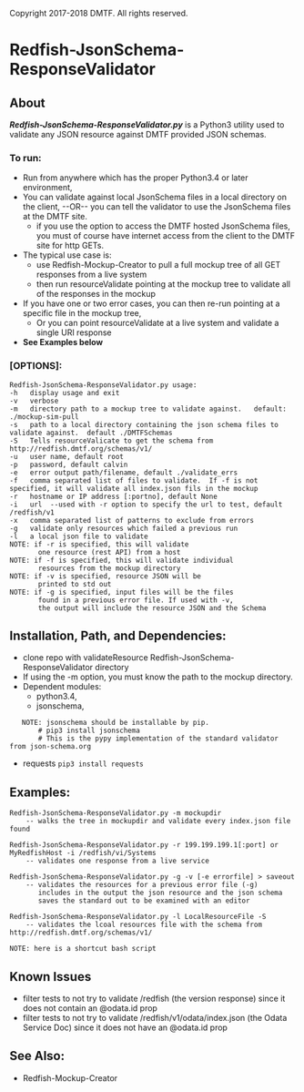 Copyright 2017-2018 DMTF. All rights reserved.

# Redfish-JsonSchema-ResponseValidator 

## About

***Redfish-JsonSchema-ResponseValidator.py*** is a Python3 utility used to validate any JSON resource against DMTF provided JSON schemas.

### To run:

* Run from anywhere which has the proper Python3.4 or later environment,
* You can validate against local JsonSchema files in a local directory on the client, --OR-- you can tell the validator to use the JsonSchema files at the DMTF site.
  * if you use the option to access the DMTF hosted JsonSchema files, you must of course have internet access from the client to the DMTF site for http GETs.
* The typical use case is:
  * use Redfish-Mockup-Creator to pull a full mockup tree of all GET responses from a live system
  * then run resourceValidate pointing at the mockup tree to validate all of the responses in the mockup
* If you have one or two error cases, you can then re-run pointing at a specific file in the mockup tree,
  * Or you can point resourceValidate at a live system and validate a single URI response
* **See Examples below**

### [OPTIONS]:

```
Redfish-JsonSchema-ResponseValidator.py usage:
-h   display usage and exit
-v   verbose
-m   directory path to a mockup tree to validate against.   default: ./mockup-sim-pull
-s   path to a local directory containing the json schema files to validate against.  default ./DMTFSchemas
-S   Tells resourceValicate to get the schema from http://redfish.dmtf.org/schemas/v1/
-u   user name, default root
-p   password, default calvin
-e   error output path/filename, default ./validate_errs
-f   comma separated list of files to validate.  If -f is not specified, it will validate all index.json fils in the mockup
-r   hostname or IP address [:portno], default None
-i   url  --used with -r option to specify the url to test, default /redfish/v1
-x   comma separated list of patterns to exclude from errors
-g   validate only resources which failed a previous run
-l   a local json file to validate
NOTE: if -r is specified, this will validate 
       one resource (rest API) from a host
NOTE: if -f is specified, this will validate individual
       resources from the mockup directory
NOTE: if -v is specified, resource JSON will be
       printed to std out
NOTE: if -g is specified, input files will be the files
       found in a previous error file. If used with -v,
       the output will include the resource JSON and the Schema
```

## Installation, Path, and Dependencies:

* clone repo with validateResource Redfish-JsonSchema-ResponseValidator directory
* If using the -m option, you must know the path to the mockup directory.
* Dependent modules:
  *  python3.4, 
  *  jsonschema, 
```
   NOTE: jsonschema should be installable by pip.
       # pip3 install jsonschema
       # This is the pypy implementation of the standard validator from json-schema.org  
```

  *  requests   `pip3 install requests`

## Examples:

```
Redfish-JsonSchema-ResponseValidator.py -m mockupdir
    -- walks the tree in mockupdir and validate every index.json file found

Redfish-JsonSchema-ResponseValidator.py -r 199.199.199.1[:port] or MyRedfishHost -i /redfish/vi/Systems
    -- validates one response from a live service

Redfish-JsonSchema-ResponseValidator.py -g -v [-e errorfile] > saveout
    -- validates the resources for a previous error file (-g)
       includes in the output the json resource and the json schema
       saves the standard out to be examined with an editor

Redfish-JsonSchema-ResponseValidator.py -l LocalResourceFile -S
    -- validates the lcoal resources file with the schema from http://redfish.dmtf.org/schemas/v1/

NOTE: here is a shortcut bash script
```

## Known Issues

* filter tests to not try to validate /redfish   (the version response) since it does not contain an @odata.id prop
* filter tests to not try to validate /redfish/v1/odata/index.json  (the Odata Service Doc) since it does not have an @odata.id prop

## See Also:

* Redfish-Mockup-Creator
